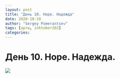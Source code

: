 ```yaml
---
layout: post
title: "День 10. Hope. Надежда"
date: 2020-10-10
author: "Sergey Pomerantsev"
tags: [арты, inktober202]
categories:
---
```


# День 10. Hope. Надежда.

![](/images/_inktober20-10.jpg)
